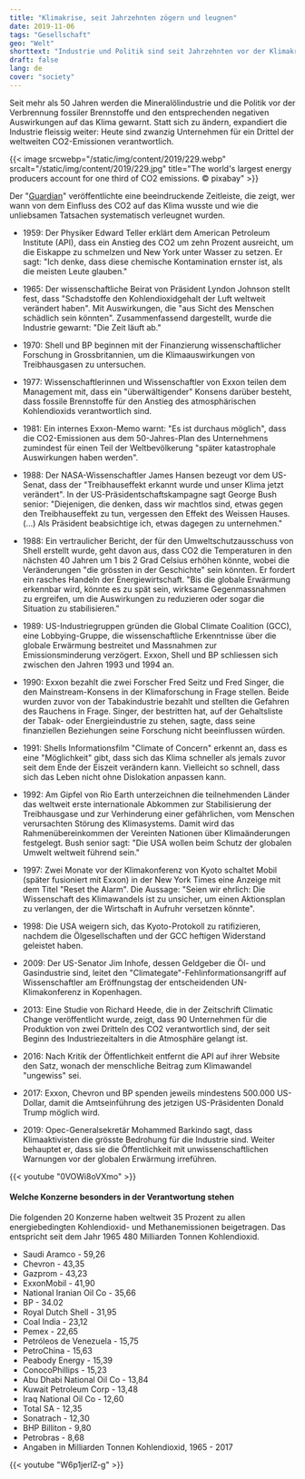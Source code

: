 ```yaml
---
title: "Klimakrise, seit Jahrzehnten zögern und leugnen"
date: 2019-11-06
tags: "Gesellschaft"
geo: "Welt"
shorttext: "Industrie und Politik sind seit Jahrzehnten vor der Klimakrise gewarnt. Sie reagierten mit Ignoranz und Verleugnung."
draft: false
lang: de
cover: "society"
---
```


Seit mehr als 50 Jahren werden die Mineralölindustrie und die Politik vor der Verbrennung fossiler Brennstoffe und den entsprechenden negativen Auswirkungen auf das Klima gewarnt. Statt sich zu ändern, expandiert die Industrie fleissig weiter: Heute sind zwanzig Unternehmen für ein Drittel der weltweiten CO2-Emissionen verantwortlich.

{{< image srcwebp="/static/img/content/2019/229.webp" srcalt="/static/img/content/2019/229.jpg" title="The world's largest energy producers account for one third of CO2 emissions. © pixabay" >}}

Der "[Guardian](https://www.theguardian.com/environment/ng-interactive/2019/oct/09/half-century-dither-denial-climate-crisis-timeline?fbclid=IwAR349kM-tpAs4CzpXfUb02vIk4qeB8m2zJlrgvR4bAEiZFuHkuzWuoHvyhg "Half a century of dither and denial – a climate crisis timeline")" veröffentlichte eine beeindruckende Zeitleiste, die zeigt, wer wann von dem Einfluss des CO2 auf das Klima wusste und wie die unliebsamen Tatsachen systematisch verleugnet wurden.

  - 1959: Der Physiker Edward Teller erklärt dem American Petroleum Institute (API), dass ein Anstieg des CO2 um zehn Prozent ausreicht, um die Eiskappe zu schmelzen und New York unter Wasser zu setzen. Er sagt: "Ich denke, dass diese chemische Kontamination ernster ist, als die meisten Leute glauben."

  - 1965: Der wissenschaftliche Beirat von Präsident Lyndon Johnson stellt fest, dass "Schadstoffe den Kohlendioxidgehalt der Luft weltweit verändert haben". Mit Auswirkungen, die "aus Sicht des Menschen schädlich sein könnten". Zusammenfassend dargestellt, wurde die Industrie gewarnt: "Die Zeit läuft ab."

  - 1970: Shell und BP beginnen mit der Finanzierung wissenschaftlicher Forschung in Grossbritannien, um die Klimaauswirkungen von Treibhausgasen zu untersuchen.

  - 1977: Wissenschaftlerinnen und Wissenschaftler von Exxon teilen dem Management mit, dass ein "überwältigender" Konsens darüber besteht, dass fossile Brennstoffe für den Anstieg des atmosphärischen Kohlendioxids verantwortlich sind.

  - 1981: Ein internes Exxon-Memo warnt: "Es ist durchaus möglich", dass die CO2-Emissionen aus dem 50-Jahres-Plan des Unternehmens zumindest für einen Teil der Weltbevölkerung "später katastrophale Auswirkungen haben werden".

  - 1988: Der NASA-Wissenschaftler James Hansen bezeugt vor dem US-Senat, dass der "Treibhauseffekt erkannt wurde und unser Klima jetzt verändert". In der US-Präsidentschaftskampagne sagt George Bush senior: "Diejenigen, die denken, dass wir machtlos sind, etwas gegen den Treibhauseffekt zu tun, vergessen den Effekt des Weissen Hauses. (...) Als Präsident beabsichtige ich, etwas dagegen zu unternehmen."

  - 1988: Ein vertraulicher Bericht, der für den Umweltschutzausschuss von Shell erstellt wurde, geht davon aus, dass CO2 die Temperaturen in den nächsten 40 Jahren um 1 bis 2 Grad Celsius erhöhen könnte, wobei die Veränderungen "die grössten in der Geschichte" sein könnten. Er fordert ein rasches Handeln der Energiewirtschaft. "Bis die globale Erwärmung erkennbar wird, könnte es zu spät sein, wirksame Gegenmassnahmen zu ergreifen, um die Auswirkungen zu reduzieren oder sogar die Situation zu stabilisieren."

  - 1989: US-Industriegruppen gründen die Global Climate Coalition (GCC), eine Lobbying-Gruppe, die wissenschaftliche Erkenntnisse über die globale Erwärmung bestreitet und Massnahmen zur Emissionsminderung verzögert. Exxon, Shell und BP schliessen sich zwischen den Jahren 1993 und 1994 an.

  - 1990: Exxon bezahlt die zwei Forscher Fred Seitz und Fred Singer, die den Mainstream-Konsens in der Klimaforschung in Frage stellen. Beide wurden zuvor von der Tabakindustrie bezahlt und stellten die Gefahren des Rauchens in Frage. Singer, der bestritten hat, auf der Gehaltsliste der Tabak- oder Energieindustrie zu stehen, sagte, dass seine finanziellen Beziehungen seine Forschung nicht beeinflussen würden.

  - 1991: Shells Informationsfilm "Climate of Concern" erkennt an, dass es eine "Möglichkeit" gibt, dass sich das Klima schneller als jemals zuvor seit dem Ende der Eiszeit verändern kann. Vielleicht so schnell, dass sich das Leben nicht ohne Dislokation anpassen kann.

  - 1992: Am Gipfel von Rio Earth unterzeichnen die teilnehmenden Länder das weltweit erste internationale Abkommen zur Stabilisierung der Treibhausgase und zur Verhinderung einer gefährlichen, vom Menschen verursachten Störung des Klimasystems. Damit wird das Rahmenübereinkommen der Vereinten Nationen über Klimaänderungen festgelegt. Bush senior sagt: "Die USA wollen beim Schutz der globalen Umwelt weltweit führend sein."

  - 1997: Zwei Monate vor der Klimakonferenz von Kyoto schaltet Mobil (später fusioniert mit Exxon) in der New York Times eine Anzeige mit dem Titel "Reset the Alarm". Die Aussage: "Seien wir ehrlich: Die Wissenschaft des Klimawandels ist zu unsicher, um einen Aktionsplan zu verlangen, der die Wirtschaft in Aufruhr versetzen könnte".

  - 1998: Die USA weigern sich, das Kyoto-Protokoll zu ratifizieren, nachdem die Ölgesellschaften und der GCC heftigen Widerstand geleistet haben.

  - 2009: Der US-Senator Jim Inhofe, dessen Geldgeber die Öl- und Gasindustrie sind, leitet den "Climategate"-Fehlinformationsangriff auf Wissenschaftler am Eröffnungstag der entscheidenden UN-Klimakonferenz in Kopenhagen.

  - 2013: Eine Studie von Richard Heede, die in der Zeitschrift Climatic Change veröffentlicht wurde, zeigt, dass 90 Unternehmen für die Produktion von zwei Dritteln des CO2 verantwortlich sind, der seit Beginn des Industriezeitalters in die Atmosphäre gelangt ist.

  - 2016: Nach Kritik der Öffentlichkeit entfernt die API auf ihrer Website den Satz, wonach der menschliche Beitrag zum Klimawandel "ungewiss" sei.

  - 2017: Exxon, Chevron und BP spenden jeweils mindestens 500.000 US-Dollar, damit die Amtseinführung des jetzigen US-Präsidenten Donald Trump möglich wird.

  - 2019: Opec-Generalsekretär Mohammed Barkindo sagt, dass Klimaaktivisten die grösste Bedrohung für die Industrie sind. Weiter behauptet er, dass sie die Öffentlichkeit mit unwissenschaftlichen Warnungen vor der globalen Erwärmung irreführen.

{{< youtube "0VOWi8oVXmo" >}}

#### Welche Konzerne besonders in der Verantwortung stehen

Die folgenden 20 Konzerne haben weltweit 35 Prozent zu allen energiebedingten Kohlendioxid- und Methanemissionen beigetragen. Das entspricht seit dem Jahr 1965 480 Milliarden Tonnen Kohlendioxid.

  - Saudi Aramco - 59,26
  - Chevron - 43,35
  - Gazprom - 43,23
  - ExxonMobil - 41,90
  - National Iranian Oil Co - 35,66
  - BP - 34.02
  - Royal Dutch Shell - 31,95
  - Coal India - 23,12
  - Pemex - 22,65
  - Petróleos de Venezuela - 15,75
  - PetroChina - 15,63
  - Peabody Energy - 15,39
  - ConocoPhillips - 15,23
  - Abu Dhabi National Oil Co - 13,84
  - Kuwait Petroleum Corp - 13,48
  - Iraq National Oil Co  - 12,60
  - Total SA  - 12,35
  - Sonatrach - 12,30
  - BHP Billiton - 9,80
  - Petrobras - 8,68
  - Angaben in Milliarden Tonnen Kohlendioxid, 1965 - 2017
  
{{< youtube "W6p1jerlZ-g" >}}
